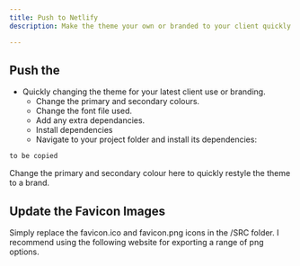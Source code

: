 ```yaml
---
title: Push to Netlify
description: Make the theme your own or branded to your client quickly.

---
```


## Push the
- Quickly changing the theme for your latest client use or branding.
    - Change the primary and secondary colours.
    - Change the font file used.
    - Add any extra dependancies.
    - Install dependencies
    - Navigate to your project folder and install its dependencies:

```bash title="astro.config.mjs"
to be copied
```

Change the primary and secondary colour here to quickly restyle the theme to a brand.

## Update the Favicon Images

Simply replace the favicon.ico and favicon.png icons in the /SRC folder.
I recommend using the following website for exporting a range of png options.
